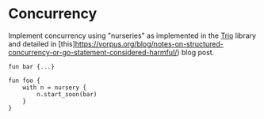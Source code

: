 # Concurrency

Implement concurrency using "nurseries" as implemented in the [Trio](https://trio.readthedocs.io/en/stable/) library and detailed in [this]https://vorpus.org/blog/notes-on-structured-concurrency-or-go-statement-considered-harmful/) blog post.

```text
fun bar {...}

fun foo {
	with n = nursery {
		n.start_soon(bar)
	}
}
```